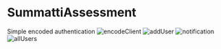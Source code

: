# SummattiAssessment
Simple encoded authentication
![encodeClient](https://user-images.githubusercontent.com/4246528/153771284-4899a04e-cc2d-46c8-9b76-aa889876be0e.png)
![addUser](https://user-images.githubusercontent.com/4246528/153771292-3b031374-9488-498f-9426-c3b7283b579e.png) 
![notification](https://user-images.githubusercontent.com/4246528/153771295-5f6e2b17-3720-496a-be89-4b2516ffc69f.png) 
![allUsers](https://user-images.githubusercontent.com/4246528/153771298-6bf0984a-bb16-4f20-8230-829f85fb43b3.png)

